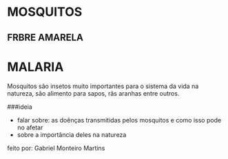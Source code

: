  # MOSQUITOS

## FRBRE AMARELA
# MALARIA

Mosquitos são insetos muito importantes para o sistema da vida na natureza, são alimento para sapos, rãs aranhas entre outros.

###ideia
* falar sobre: as doênças transmitidas pelos mosquitos e como isso pode no afetar
* sobre a importância deles na natureza

feito por: Gabriel Monteiro Martins